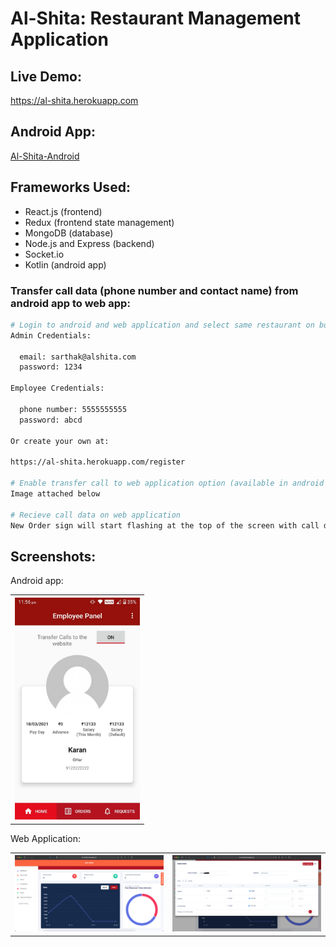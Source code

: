 # Al-Shita: Restaurant Management Application

## Live Demo:
https://al-shita.herokuapp.com

## Android App:
[Al-Shita-Android](https://drive.google.com/file/d/1MCdQQXJziCXP-SaDw9EXgzJJg6XNjpgI/view?usp=sharing)

## Frameworks Used:
- React.js (frontend)
- Redux (frontend state management)
- MongoDB (database)
- Node.js and Express (backend)
- Socket.io
- Kotlin (android app)

### Transfer call data (phone number and contact name) from android app to web app:

```bash
# Login to android and web application and select same restaurant on both ends
Admin Credentials:

  email: sarthak@alshita.com
  password: 1234

Employee Credentials:

  phone number: 5555555555
  password: abcd

Or create your own at:

https://al-shita.herokuapp.com/register

# Enable transfer call to web application option (available in android app at home tab of restaurant/ home tab of Employee)
Image attached below

# Recieve call data on web application
New Order sign will start flashing at the top of the screen with call details already be entered in delivery component.

```

## Screenshots:
Android app:
<table>
    <th>
        <img src="https://github.com/sarthakaditya52/Al-Shita/blob/main/GitImages/androidEmpProfile.jpeg" width="200">
    </th>
</table>

Web Application:
<table>
  <th>
      <img src="https://github.com/sarthakaditya52/Al-Shita/blob/main/GitImages/webNewOrderFlash.png" width="400">
  </th>
  <th>
      <img src="https://github.com/sarthakaditya52/Al-Shita/blob/main/GitImages/webPlaceDelOrder.png" width="400">
  </th>
</table>
